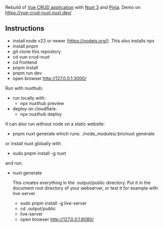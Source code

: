 
Rebuild of [Vue CRUD application](https://github.com/shershen08/vue.js-v2-crud-application) with [Nuxt 3](https://nuxtjs.org) and [Pinia](https://pinia.vuejs.org).
Demo on https://vue-crud-nuxt.nuxt.dev/

## Instructions

- install node v23 or newer (https://nodejs.org/). This also installs npx
- install pnpm
- git clone this repostory
- cd vue-crud-nuxt
- cd frontend
- pnpm install
- pnpm run dev
- open browser http://127.0.0.1:3000/

Run with nuxthub:
- run locally with:
  - npx nuxthub preview
- deploy on cloudflare:
  - npx nuxthub deploy

It can also run without node on a static website:
- pnpm nuxt generate
which runs: ./node_modules/.bin/nuxt generate

or install nuxt globally with
- sudo pnpm install -g nuxt

and run:
- nuxt generate

  This creates everything in the .output/public directory.
  Put it in the document root directory of your webserver, or test it for example with live-server
  - sudo pnpm install -g live-server
  - cd .output/public
  - live-server
  - open browser http://127.0.0.1:8080/

